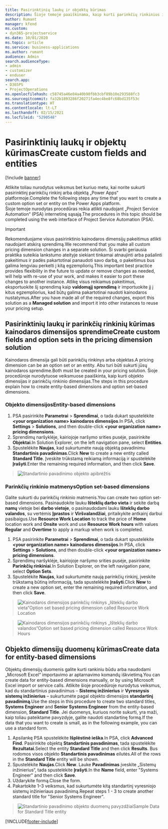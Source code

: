 ```yaml
---
title: Pasirinktinių laukų ir objektų kūrimas
description: Šioje temoje paaiškinama, kaip kurti parinkčių rinkinius ir objektus naudojant asmeninį sprendimą Power Apps platformoje.
author: Rumant
manager: kfend
ms.custom:
- dyn365-projectservice
ms.date: 10/01/2020
ms.topic: article
ms.service: business-applications
ms.author: rumant
audience: Admin
search.audienceType:
- admin
- customizer
- enduser
search.app:
- D365PS
- ProjectOperations
ms.openlocfilehash: c58745a46e84a40b90fbb3cbf89b10e293588fc3
ms.sourcegitcommit: fa32b1893286f20271fa4ec4be8fc68bd135f53c
ms.translationtype: HT
ms.contentlocale: lt-LT
ms.lasthandoff: 02/15/2021
ms.locfileid: "5290548"
---
```

# <a name="create-custom-fields-and-entities"></a><span data-ttu-id="e2b66-103">Pasirinktinių laukų ir objektų kūrimas</span><span class="sxs-lookup"><span data-stu-id="e2b66-103">Create custom fields and entities</span></span> 

[!include [banner](../includes/psa-now-project-operations.md)]

<span data-ttu-id="e2b66-104">Atlikite toliau nurodytus veiksmus bet kuriuo metu, kai norite sukurti pasirinktinį parinkčių rinkinį arba objektą „Power Apps“ platformoje.</span><span class="sxs-lookup"><span data-stu-id="e2b66-104">Complete the following steps any time that you want to create a custom option set or entity on the Power Apps platform.</span></span>  
<span data-ttu-id="e2b66-105">Šioje temoje nurodytas procedūras reikia atlikti naudojant „Project Service Automation“ (PSA) internetinę sąsają.</span><span class="sxs-lookup"><span data-stu-id="e2b66-105">The procedures in this topic should be completed using the web interface of Project Service Automation (PSA).</span></span>

> [!IMPORTANT]
> <span data-ttu-id="e2b66-106">Rekomenduojame visus pasirinktinio kainodaros dimensijų pakeitimus atlikti naudojant atskirą sprendimą.</span><span class="sxs-lookup"><span data-stu-id="e2b66-106">We recommend that you make all custom pricing dimension changes in a separate solution.</span></span> <span data-ttu-id="e2b66-107">Ši svarbi geriausia praktika suteikia lankstumo ateityje siekiant tinkamai atnaujinti arba pašalinti pakeitimus ir padės pakartotinai panaudoti savo darbą, o pakeitimus bus galima lengviau perkelti į kitą egzempliorių.</span><span class="sxs-lookup"><span data-stu-id="e2b66-107">This important best practice provides flexibility in the future to update or remove changes as needed, will help with re-use of your work, and makes it easier to port these changes to another instance.</span></span> <span data-ttu-id="e2b66-108">Atlikę visus reikiamus pakeitimus, eksportuokite šį sprendimą kaip **valdomąjį sprendimą** ir importuokite jį į kitus egzempliorius, kad būtų galima pakartotinai naudoti kainodaros nustatymus.</span><span class="sxs-lookup"><span data-stu-id="e2b66-108">After you have made all of the required changes, export this solution as a **Managed solution** and import it into other instances to reuse your pricing setup.</span></span>

  
## <a name="create-custom-fields-and-option-sets-in-the-pricing-dimension-solution"></a><span data-ttu-id="e2b66-109">Pasirinktinių laukų ir parinkčių rinkinių kūrimas kainodaros dimensijos sprendime</span><span class="sxs-lookup"><span data-stu-id="e2b66-109">Create custom fields and option sets in the pricing dimension solution</span></span>

<span data-ttu-id="e2b66-110">Kainodaros dimensija gali būti parinkčių rinkinys arba objektas.</span><span class="sxs-lookup"><span data-stu-id="e2b66-110">A pricing dimension can be an option set or an entity.</span></span> <span data-ttu-id="e2b66-111">Abu turi būti sukurti jūsų kainodaros sprendime.</span><span class="sxs-lookup"><span data-stu-id="e2b66-111">Both must be created in your pricing solution.</span></span> <span data-ttu-id="e2b66-112">Šioje procedūroje nurodytuose veiksmuose paaiškinta, kaip kurti objekto dimensijas ir parinkčių rinkinio dimensijas.</span><span class="sxs-lookup"><span data-stu-id="e2b66-112">The steps in this procedure explain how to create entity-based dimensions and option set-based dimensions.</span></span>

### <a name="entity-based-dimensions"></a><span data-ttu-id="e2b66-113">Objekto dimensijos</span><span class="sxs-lookup"><span data-stu-id="e2b66-113">Entity-based dimensions</span></span>

1. <span data-ttu-id="e2b66-114">PSA pasirinkite **Parametrai** > **Sprendimai**, o tada dukart spustelėkite **\<your organization name> kainodaros dimensijos**.</span><span class="sxs-lookup"><span data-stu-id="e2b66-114">In PSA, click **Settings** > **Solutions**, and then double-click **\<your organization name> pricing dimensions**.</span></span>
2. <span data-ttu-id="e2b66-115">Sprendimų naršyklėje, kairiojoje naršymo srities pusėje, pasirinkite **Objektai**.</span><span class="sxs-lookup"><span data-stu-id="e2b66-115">In Solution Explorer, on the left navigation pane, select **Entities**.</span></span>
3. <span data-ttu-id="e2b66-116">Spustelėkite **Naujas**, kad sukurtumėte naują objektą pavadinimu **Standartinis pavadinimas**.</span><span class="sxs-lookup"><span data-stu-id="e2b66-116">Click **New** to create a new entity called **Standard Title**.</span></span> <span data-ttu-id="e2b66-117">Įveskite trūkstamą reikiamą informaciją ir spustelėkite **Įrašyti**.</span><span class="sxs-lookup"><span data-stu-id="e2b66-117">Enter the remaining required information, and then click **Save**.</span></span>

> ![Standartinio pavadinimo objekto apibrėžtis](media/Standard-Title-entity-definition.png)


### <a name="option-set-based-dimensions"></a><span data-ttu-id="e2b66-119">Parinkčių rinkinio matmenys</span><span class="sxs-lookup"><span data-stu-id="e2b66-119">Option set-based dimensions</span></span> 
<span data-ttu-id="e2b66-120">Galite sukurti du parinkčių rinkinio matmenis.</span><span class="sxs-lookup"><span data-stu-id="e2b66-120">You can create two option set-based dimensions.</span></span> <span data-ttu-id="e2b66-121">Pasinaudokite lauku **Išteklių darbo vieta** ir sekite darbą **namų** vietoje bei **darbo vietoje**, o pasinaudodami lauku **Išteklių darbo valandos**, su vertėmis **Įprastos** ir **Viršvalandžiai**, pritaikykite antkainį darbui pasibaigus.</span><span class="sxs-lookup"><span data-stu-id="e2b66-121">Use **Resource Work Location** to track the price of **Home** location work and **Onsite** work and use **Resource Work hours** with values **Regular** and **Overtime** to apply a markup when work is completed.</span></span>


1. <span data-ttu-id="e2b66-122">PSA pasirinkite **Parametrai** > **Sprendimai**, o tada dukart spustelėkite **\<your organization name> kainodaros dimensijos**.</span><span class="sxs-lookup"><span data-stu-id="e2b66-122">In PSA, click **Settings** > **Solutions**, and then double-click  **\<your organization name> pricing dimensions**.</span></span> 
2. <span data-ttu-id="e2b66-123">Sprendimų naršyklėje, kairiojoje naršymo srities pusėje, pasirinkite **Parinkčių rinkiniai**.</span><span class="sxs-lookup"><span data-stu-id="e2b66-123">In Solution Explorer, on the left navigation pane, select  **Option Sets**.</span></span> 
3. <span data-ttu-id="e2b66-124">Spustelėkite **Naujas**, kad sukurtumėte naują parinkčių rinkinį, įveskite trūkstamą būtiną informaciją, tada spustelėkite **Įrašyti**.</span><span class="sxs-lookup"><span data-stu-id="e2b66-124">Click **New** to create a new option set, enter the remaining required information, and then click **Save**.</span></span>

> ![<span data-ttu-id="e2b66-125">Kainodaros dimensijos parinkčių rinkinys „Išteklių darbo vieta“</span><span class="sxs-lookup"><span data-stu-id="e2b66-125">Option set based pricing dimension called Resource Work Location</span></span> ](media/Option-set-PD-called-Resource-Work-Location.png)

> ![<span data-ttu-id="e2b66-126">Kainodaros dimensijos parinkčių rinkinys „Išteklių darbo valandos“</span><span class="sxs-lookup"><span data-stu-id="e2b66-126">Option set based pricing dimension called Resource Work Hours</span></span> ](media/Option-set-PD-called-Resource-Work-Hours.PNG)


## <a name="create-data-for-entity-based-dimensions"></a><span data-ttu-id="e2b66-127">Objekto dimensijų duomenų kūrimas</span><span class="sxs-lookup"><span data-stu-id="e2b66-127">Create data for entity-based dimensions</span></span>

<span data-ttu-id="e2b66-128">Objektų dimensijų duomenis galite kurti rankiniu būdu arba naudodami „Microsoft Excel“ importavimo ar aptarnavimo komandų iškvietimą.</span><span class="sxs-lookup"><span data-stu-id="e2b66-128">You can create data for entity-based dimensions manually, or by using Microsoft Excel import or service calls.</span></span> <span data-ttu-id="e2b66-129">Atlikite šioje procedūroje nurodytus veiksmus, kad du standartinius pavadinimus – **Sistemų inžinierius** ir **Vyresnysis sistemų inžinierius** – sukurtumėte pagal objekto dimensijos **standartinį pavadinimą**.</span><span class="sxs-lookup"><span data-stu-id="e2b66-129">Use the steps in this procedure to create two standard titles, **Systems Engineer** and **Senior Systems Engineer** from the entity-based dimension, **Standard Title**.</span></span> <span data-ttu-id="e2b66-130">Jei duomenys, kuriuos norite sukurti, yra maži, kaip toliau pateiktame pavyzdyje, galite naudoti standartinę formą.</span><span class="sxs-lookup"><span data-stu-id="e2b66-130">If the data that you want to create is small, as in the following example, you can use a standard form.</span></span>

1. <span data-ttu-id="e2b66-131">Apsilankę PSA spustelėkite **Išplėstinė ieška**.</span><span class="sxs-lookup"><span data-stu-id="e2b66-131">In PSA, click **Advanced Find**.</span></span> <span data-ttu-id="e2b66-132">Pasirinkite objektą **Standartinis pavadinimas**, tada spustelėkite **Rezultatai**.</span><span class="sxs-lookup"><span data-stu-id="e2b66-132">Select the entity **Standard Title** and then click **Results**.</span></span> <span data-ttu-id="e2b66-133">Bus rodomos visos objekto **Standartinis pavadinimas** eilutės.</span><span class="sxs-lookup"><span data-stu-id="e2b66-133">All of the rows in the **Standard Title** entity will be shown.</span></span>
2. <span data-ttu-id="e2b66-134">Spustelėkite **Naujas**.</span><span class="sxs-lookup"><span data-stu-id="e2b66-134">Click **New**.</span></span> <span data-ttu-id="e2b66-135">Lauke **Pavadinimas** įveskite „Sistemų inžinierius“, tada spustelėkite **Įrašyti**.</span><span class="sxs-lookup"><span data-stu-id="e2b66-135">In the **Name** field, enter "Systems Engineer" and then click **Save**.</span></span>
3. <span data-ttu-id="e2b66-136">Uždarykite formą.</span><span class="sxs-lookup"><span data-stu-id="e2b66-136">Close the form.</span></span> 
4. <span data-ttu-id="e2b66-137">Pakartokite 1–3 veiksmus, kad sukurtumėte kitą standartinį vyresniojo sistemų inžinieriaus pavadinimą.</span><span class="sxs-lookup"><span data-stu-id="e2b66-137">Repeat steps 1 - 3 to create another standard title for "Senior Systems Engineer".</span></span>

> ![<span data-ttu-id="e2b66-138">Standartinio pavadinimo objekto duomenų pavyzdžiai</span><span class="sxs-lookup"><span data-stu-id="e2b66-138">Sample Data for Standard Title entity</span></span> ](media/ST-data.png)




[!INCLUDE[footer-include](../includes/footer-banner.md)]